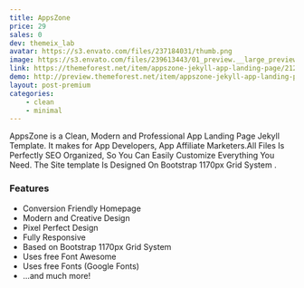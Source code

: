```yaml
---
title: AppsZone
price: 29
sales: 0
dev: themeix_lab
avatar: https://s3.envato.com/files/237184031/thumb.png
image: https://s3.envato.com/files/239613443/01_preview.__large_preview.png
link: https://themeforest.net/item/appszone-jekyll-app-landing-page/21244087
demo: http://preview.themeforest.net/item/appszone-jekyll-app-landing-page/full_screen_preview/21244087
layout: post-premium
categories:
    - clean
    - minimal
---
```


<div class="user-html"><p>AppsZone  is a Clean, Modern and Professional App Landing Page Jekyll Template. It makes for App Developers, App Affiliate Marketers.All Files Is Perfectly SEO Organized, So You Can Easily Customize Everything You Need. The Site template Is Designed On Bootstrap 1170px Grid System .</p>


<h3 id="item-description__features">Features </h3>
    <ul>
            <li> Conversion Friendly Homepage</li>
                  <li> Modern and Creative Design </li>
                  <li> Pixel Perfect Design </li>
                  <li> Fully Responsive</li>
                              <li> Based on Bootstrap 1170px Grid System </li>
                  <li> Uses free Font Awesome </li>
                  <li> Uses free Fonts (Google Fonts) </li>                  
                  <li> ...and much more! </li>
      </ul></div>